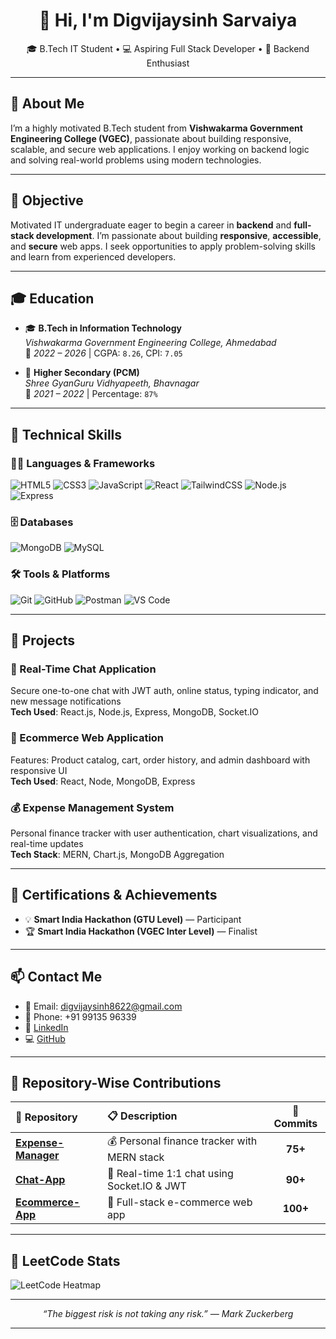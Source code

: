 <h1 align="center">👋 Hi, I'm Digvijaysinh Sarvaiya</h1>

<p align="center">
  🎓 B.Tech IT Student • 💻 Aspiring Full Stack Developer • 🔐 Backend Enthusiast
</p>

---

## 📌 About Me

I’m a highly motivated B.Tech student from **Vishwakarma Government Engineering College (VGEC)**, passionate about building responsive, scalable, and secure web applications. I enjoy working on backend logic and solving real-world problems using modern technologies.

---

## 🎯 Objective

Motivated IT undergraduate eager to begin a career in **backend** and **full-stack development**. I’m passionate about building **responsive**, **accessible**, and **secure** web apps. I seek opportunities to apply problem-solving skills and learn from experienced developers.

---

## 🎓 Education

- 🎓 **B.Tech in Information Technology**  
  *Vishwakarma Government Engineering College, Ahmedabad*  
  📅 *2022 – 2026* | CGPA: `8.26`, CPI: `7.05`

- 🏫 **Higher Secondary (PCM)**  
  *Shree GyanGuru Vidhyapeeth, Bhavnagar*  
  📅 *2021 – 2022* | Percentage: `87%`

---

## 💼 Technical Skills

### 👨‍💻 Languages & Frameworks
![HTML5](https://img.shields.io/badge/HTML5-e34c26?style=flat&logo=html5&logoColor=white)
![CSS3](https://img.shields.io/badge/CSS3-1572B6?style=flat&logo=css3&logoColor=white)
![JavaScript](https://img.shields.io/badge/JavaScript-F7DF1E?style=flat&logo=javascript&logoColor=black)
![React](https://img.shields.io/badge/React-20232a?style=flat&logo=react&logoColor=61dafb)
![TailwindCSS](https://img.shields.io/badge/Tailwind-06B6D4?style=flat&logo=tailwindcss&logoColor=white)
![Node.js](https://img.shields.io/badge/Node.js-339933?style=flat&logo=node.js&logoColor=white)
![Express](https://img.shields.io/badge/Express.js-000000?style=flat&logo=express&logoColor=white)

### 🗄️ Databases
![MongoDB](https://img.shields.io/badge/MongoDB-4EA94B?style=flat&logo=mongodb&logoColor=white)
![MySQL](https://img.shields.io/badge/MySQL-005C84?style=flat&logo=mysql&logoColor=white)

### 🛠️ Tools & Platforms
![Git](https://img.shields.io/badge/Git-F05032?style=flat&logo=git&logoColor=white)
![GitHub](https://img.shields.io/badge/GitHub-181717?style=flat&logo=github&logoColor=white)
![Postman](https://img.shields.io/badge/Postman-FF6C37?style=flat&logo=postman&logoColor=white)
![VS Code](https://img.shields.io/badge/VSCode-007ACC?style=flat&logo=visual-studio-code&logoColor=white)

---

## 🚀 Projects

### 📲 Real-Time Chat Application  
Secure one-to-one chat with JWT auth, online status, typing indicator, and new message notifications  
**Tech Used**: React.js, Node.js, Express, MongoDB, Socket.IO  

### 🛒 Ecommerce Web Application  
Features: Product catalog, cart, order history, and admin dashboard with responsive UI  
**Tech Used**: React, Node, MongoDB, Express  

### 💰 Expense Management System  
Personal finance tracker with user authentication, chart visualizations, and real-time updates  
**Tech Stack**: MERN, Chart.js, MongoDB Aggregation

---

## 🏅 Certifications & Achievements

- 💡 **Smart India Hackathon (GTU Level)** — Participant  
- 🏆 **Smart India Hackathon (VGEC Inter Level)** — Finalist

---

## 📫 Contact Me

- 📧 Email: [digvijaysinh8622@gmail.com](mailto:digvijaysinh8622@gmail.com)  
- 📱 Phone: +91 99135 96339  
- 💼 [LinkedIn](https://www.linkedin.com/in/your-profile-url)  
- 💻 [GitHub](https://github.com/digvijaysinh12)

---

## 📂 Repository-Wise Contributions

<table>
  <thead>
    <tr>
      <th align="left">📁 Repository</th>
      <th align="left">📋 Description</th>
      <th align="center">🔢 Commits</th>
    </tr>
  </thead>
  <tbody>
    <tr>
      <td><a href="https://github.com/digvijaysinh12/Expense-Manager"><b>Expense-Manager</b></a></td>
      <td>💰 Personal finance tracker with MERN stack</td>
      <td align="center"><b>75+</b></td>
    </tr>
    <tr>
      <td><a href="https://github.com/digvijaysinh12/Chat-App"><b>Chat-App</b></a></td>
      <td>💬 Real-time 1:1 chat using Socket.IO & JWT</td>
      <td align="center"><b>90+</b></td>
    </tr>
    <tr>
      <td><a href="https://github.com/digvijaysinh12/Ecommerce-App"><b>Ecommerce-App</b></a></td>
      <td>🛒 Full-stack e-commerce web app</td>
      <td align="center"><b>100+</b></td>
    </tr>
  </tbody>
</table>


---

## 🧠 LeetCode Stats

<p align="center">
</p>


![LeetCode Heatmap](https://leetcard.jacoblin.cool/DIGVIJAYSINH_SARVAIYA?ext=heatmap)

---


<p align="center"><i>“The biggest risk is not taking any risk.” — Mark Zuckerberg</i></p>


---



